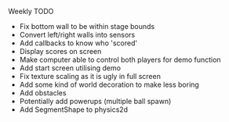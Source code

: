 Weekly TODO

- Fix bottom wall to be within stage bounds
- Convert left/right walls into sensors
- Add callbacks to know who 'scored'
- Display scores on screen
- Make computer able to control both players for demo function
- Add start screen utilising demo
- Fix texture scaling as it is ugly in full screen
- Add some kind of world decoration to make less boring
- Add obstacles
- Potentially add powerups (multiple ball spawn)
- Add SegmentShape to physics2d
